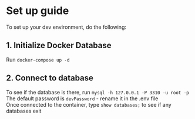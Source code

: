 # Set up guide 
To set up your dev environment, do the following:

## 1. Initialize Docker Database  
Run `docker-compose up -d`  

## 2. Connect to database  
To see if the database is there, run `mysql -h 127.0.0.1 -P 3310 -u root -p`  
The default password is `devPassword` - rename it in the .env file  
Once connected to the container, type `show databases;` to see if any databases exit  
